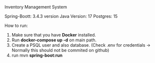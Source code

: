 Inventory Management System

Spring-Boott: 3.4.3 version
Java Version: 17
Postgres: 15


How to run:

1. Make sure that you have **Docker** installed.
2. Run **docker-compose up -d** on main path.
3. Create a PSQL user and also database. (Check .env for credentials -> Normally this should not be commited on github)
4. run mvn **spring-boot:run**
